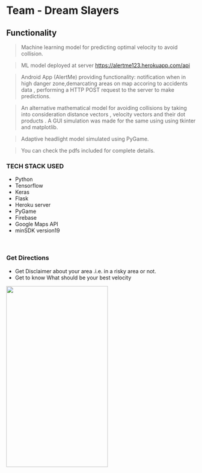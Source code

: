 # Team - Dream Slayers

## Functionality

> Machine learning model for predicting optimal velocity to avoid collision.

> ML model deployed at server https://alertme123.herokuapp.com/api 

> Android App (AlertMe) providing functionality: notification when in high danger zone,demarcating areas on map accoring to accidents  data , performing a HTTP POST request to the server to make predictions.

> An alternative mathematical model for avoiding collisions by taking into consideration distance vectors , velocity vectors and their dot products . A GUI simulation was made for the same using using tkinter and matplotlib. 

> Adaptive headlight model simulated using PyGame. 

> You can check the pdfs included for complete details.

### TECH STACK USED
<ul>
<li>Python</li>
<li>Tensorflow</li>
<li>Keras</li>
<li>Flask</li>
<li>Heroku server</li>
<li>PyGame</li>
<li>Firebase </li>
<li>Google Maps API</li>
<li>minSDK version19</li>
</ul>
</br>

### Get Directions 

* Get Disclaimer about your area .i.e. in a risky area or not. </br>
* Get to know What should be your best velocity </br>

<a><img src="https://user-images.githubusercontent.com/35291991/88955373-757b0280-d2b9-11ea-86a8-7bda034c4461.png" align="left" height="480" width="270"/>
</br>



